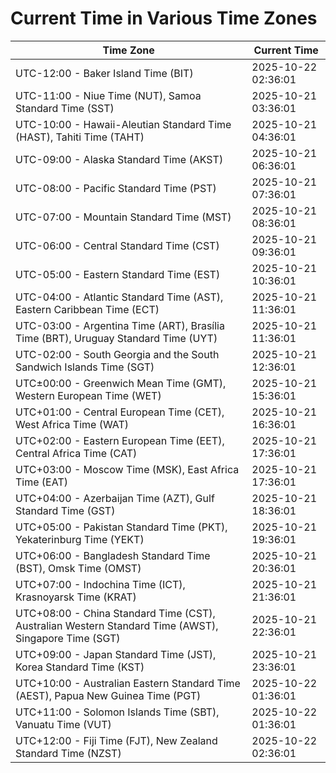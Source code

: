 # Current Time in Various Time Zones

| Time Zone | Current Time |
|-----------|--------------|
| UTC-12:00 - Baker Island Time (BIT) | 2025-10-22 02:36:01 |
| UTC-11:00 - Niue Time (NUT), Samoa Standard Time (SST) | 2025-10-21 03:36:01 |
| UTC-10:00 - Hawaii-Aleutian Standard Time (HAST), Tahiti Time (TAHT) | 2025-10-21 04:36:01 |
| UTC-09:00 - Alaska Standard Time (AKST) | 2025-10-21 06:36:01 |
| UTC-08:00 - Pacific Standard Time (PST) | 2025-10-21 07:36:01 |
| UTC-07:00 - Mountain Standard Time (MST) | 2025-10-21 08:36:01 |
| UTC-06:00 - Central Standard Time (CST) | 2025-10-21 09:36:01 |
| UTC-05:00 - Eastern Standard Time (EST) | 2025-10-21 10:36:01 |
| UTC-04:00 - Atlantic Standard Time (AST), Eastern Caribbean Time (ECT) | 2025-10-21 11:36:01 |
| UTC-03:00 - Argentina Time (ART), Brasília Time (BRT), Uruguay Standard Time (UYT) | 2025-10-21 11:36:01 |
| UTC-02:00 - South Georgia and the South Sandwich Islands Time (SGT) | 2025-10-21 12:36:01 |
| UTC±00:00 - Greenwich Mean Time (GMT), Western European Time (WET) | 2025-10-21 15:36:01 |
| UTC+01:00 - Central European Time (CET), West Africa Time (WAT) | 2025-10-21 16:36:01 |
| UTC+02:00 - Eastern European Time (EET), Central Africa Time (CAT) | 2025-10-21 17:36:01 |
| UTC+03:00 - Moscow Time (MSK), East Africa Time (EAT) | 2025-10-21 17:36:01 |
| UTC+04:00 - Azerbaijan Time (AZT), Gulf Standard Time (GST) | 2025-10-21 18:36:01 |
| UTC+05:00 - Pakistan Standard Time (PKT), Yekaterinburg Time (YEKT) | 2025-10-21 19:36:01 |
| UTC+06:00 - Bangladesh Standard Time (BST), Omsk Time (OMST) | 2025-10-21 20:36:01 |
| UTC+07:00 - Indochina Time (ICT), Krasnoyarsk Time (KRAT) | 2025-10-21 21:36:01 |
| UTC+08:00 - China Standard Time (CST), Australian Western Standard Time (AWST), Singapore Time (SGT) | 2025-10-21 22:36:01 |
| UTC+09:00 - Japan Standard Time (JST), Korea Standard Time (KST) | 2025-10-21 23:36:01 |
| UTC+10:00 - Australian Eastern Standard Time (AEST), Papua New Guinea Time (PGT) | 2025-10-22 01:36:01 |
| UTC+11:00 - Solomon Islands Time (SBT), Vanuatu Time (VUT) | 2025-10-22 01:36:01 |
| UTC+12:00 - Fiji Time (FJT), New Zealand Standard Time (NZST) | 2025-10-22 02:36:01 |
